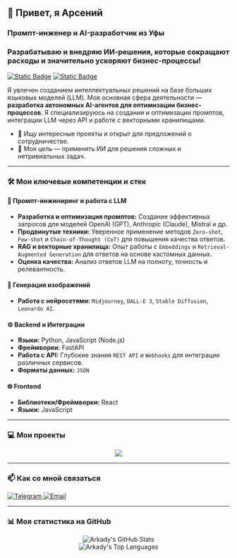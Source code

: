 ## 👋 Привет, я Арсений
### Промпт-инженер и AI-разработчик из Уфы

### Разрабатываю и внедряю ИИ-решения, которые сокращают расходы и значительно ускоряют бизнес-процессы!

<p align="left">
  <a href="https://zerocoder.ru/" target="_blank"><img alt="Static Badge" src="https://img.shields.io/badge/Выпускник-Zerocoder-blue?style=for-the-badge"></a>
  <a href="#"><img alt="Static Badge" src="https://img.shields.io/badge/Статус-Открыт_к_предложениям-brightgreen?style=for-the-badge"></a>
</p>

Я увлечен созданием интеллектуальных решений на базе больших языковых моделей (LLM). Моя основная сфера деятельности — **разработка автономных AI-агентов для оптимизации бизнес-процессов**. Я специализируюсь на создании и оптимизации промптов, интеграции LLM через API и работе с векторными хранилищами.

- 🚀 Ищу интересные проекты и открыт для предложений о сотрудничестве.
- 🌱 Моя цель — применять ИИ для решения сложных и нетривиальных задач.

---

### 🛠️ Мои ключевые компетенции и стек

#### 🤖 Промпт-инжиниринг и работа с LLM
- **Разработка и оптимизация промптов:** Создание эффективных запросов для моделей OpenAI (GPT), Anthropic (Claude), Mistral и др.
- **Продвинутые техники:** Уверенное применение методов `Zero-shot`, `Few-shot` и `Chain-of-Thought (CoT)` для повышения качества ответов.
- **RAG и векторные хранилища:** Опыт работы с `Embeddings` и `Retrieval-Augmented Generation` для ответов на основе кастомных данных.
- **Оценка качества:** Анализ ответов LLM на полноту, точность и релевантность.

#### 🎨 Генерация изображений
- **Работа с нейросетями:** `Midjourney`, `DALL-E 3`, `Stable Diffusion`, `Leonardo AI`.

#### ⚙️ Backend и Интеграции
- **Языки:** Python, JavaScript (Node.js)
- **Фреймворки:** FastAPI
- **Работа с API:** Глубокие знания `REST API` и `Webhooks` для интеграции различных сервисов.
- **Форматы данных:** `JSON`

#### 🌐 Frontend
- **Библиотеки/Фреймворки:** React
- **Языки:** JavaScript

---

### 💻 Мои проекты

<p align="center">
  <a href="https://github.com/goodman-rb/audio-inspector-app">
    <img align="center" src="https://github-readme-stats.vercel.app/api/pin/?username=goodman-rb&repo=audio-inspector-app&theme=dracula&locale=ru" />
  </a>
</p>

---

### 📫 Как со мной связаться

<p align="left">
  <a href="https://t.me/Ar4y_suv" target="_blank">
    <img src="https://img.shields.io/badge/Telegram-2CA5E0?style=for-the-badge&logo=telegram&logoColor=white" alt="Telegram"/>
  </a>
  <a href="mailto:suvorov_ufa@vk.com">
    <img src="https://img.shields.io/badge/Email-D14836?style=for-the-badge&logo=gmail&logoColor=white" alt="Email"/>
  </a>
</p>

---

### 📊 Моя статистика на GitHub

<p align="center">
  <img align="center" src="https://github-readme-stats.vercel.app/api?username=goodman-rb&show_icons=true&locale=ru&theme=dracula&count_private=true" alt="Arkady's GitHub Stats" />
  <br/>
  <img align="center" src="https://github-readme-stats.vercel.app/api/top-langs?username=goodman-rb&show_icons=true&locale=ru&layout=compact&theme=dracula" alt="Arkady's Top Languages" />
</p>

